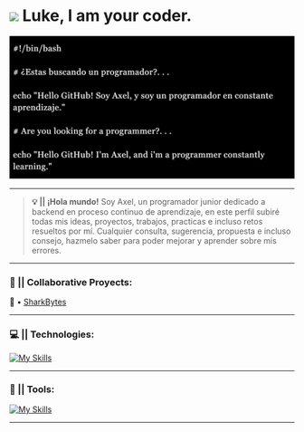 # <img src="https://media4.giphy.com/media/v1.Y2lkPTc5MGI3NjExNnQ0MWloMXNmMzA0a3o0M3Jib3M2a2Y2cGszZ25zb2k1YnQ1dXEwYyZlcD12MV9pbnRlcm5hbF9naWZfYnlfaWQmY3Q9cw/9fngGUe3uNfZo7R1mC/giphy.gif" width="50"/> Luke, I am your coder.

![Imagen Principal del Perfil](banner.jpg)

---

> __💡 || ¡Hola mundo!__ Soy Axel, un programador junior dedicado a backend en proceso continuo de aprendizaje, en este perfil subiré todas mis ideas, proyectos, trabajos, practicas e incluso retos resueltos por mí. Cualquier consulta, sugerencia, propuesta e incluso consejo, hazmelo saber para poder mejorar y aprender sobre mis errores.

---

### 📌 || Collaborative Proyects:

🦈 • [SharkBytes](https://github.com/bruno-german/SharkBytes)

---

### 💻 || Technologies:
[![My Skills](https://skillicons.dev/icons?i=mysql,bash,py,java,php,js,html,css)](https://github.com/bashaxl)

---

### 📝 || Tools:
[![My Skills](https://skillicons.dev/icons?i=eclipse,vscode,git,github)](https://github.com/bashaxl)

---
